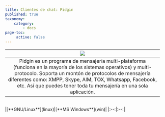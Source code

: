 ```yaml
---
title: Clientes de chat: Pidgin
published: true
taxonomy:
    category:
        - docs
page-toc:
     active: false
---
```

|![](/start/icons/pidgin.png)|
|:--:|
|Pidgin es un programa de mensajería multi-plataforma (funciona en la mayoría de los sistemas operativos) y multi-protocolo. Soporta un montón de protocolos de mensajería diferentes como: XMPP, Skype, AIM, TOX, Whatsapp, Facebook, etc. Así que puedes tener toda tu mensajería en una sola aplicación.|
<br>
|[**GNU/Linux**](linux)|[**MS Windows**](win)|
|:--:|:--:|

